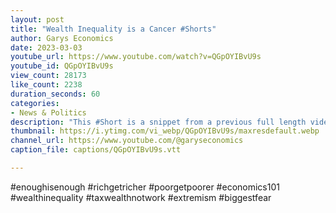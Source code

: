 ```yaml
---
layout: post
title: "Wealth Inequality is a Cancer #Shorts"
author: Garys Economics
date: 2023-03-03
youtube_url: https://www.youtube.com/watch?v=QGpOYIBvU9s
youtube_id: QGpOYIBvU9s
view_count: 28173
like_count: 2238
duration_seconds: 60
categories:
- News & Politics
description: "This #Short is a snippet from a previous full length video \"Rishi Sunak's Nonsense \"Pledge\"\" https://youtu.be/aCpv9u0SsGI"
thumbnail: https://i.ytimg.com/vi_webp/QGpOYIBvU9s/maxresdefault.webp
channel_url: https://www.youtube.com/@garyseconomics
caption_file: captions/QGpOYIBvU9s.vtt

---
```


#enoughisenough #richgetricher #poorgetpoorer #economics101 #wealthinequality #taxwealthnotwork #extremism #biggestfear
